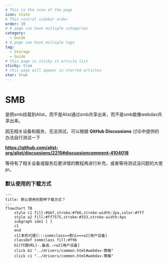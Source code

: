 ```yaml
---
# This is the icon of the page
icon: state
# This control sidebar order
order: 28
# A page can have multiple categories
category:
  - Guide
# A page can have multiple tags
tag:
  - Storage
  - Guide
# this page is sticky in article list
sticky: true
# this page will appear in starred articles
star: true
---
```

# SMB



是把smb挂载到Alist，而不是Alist通过smb共享出来，而不是smb能像webdav共享出来。



因无相关设备和服务，无法测试，可以根据 **GitHub Discussions** 讨论中提供的办法自行测试一下

**https://github.com/alist-org/alist/discussions/2215#discussioncomment-4104018**



等待有了相关设备或服务后更详情的教程再进行补充，或者等待测试没问题的大佬pr。



### **默认使用的下载方式**


```mermaid
---
title: 默认使用的那种下载方式？
---
flowchart TB
    style c1 fill:#bbf,stroke:#f66,stroke-width:2px,color:#fff
    style a2 fill:#ff7575,stroke:#333,stroke-width:4px
    subgraph ide1 [ ]
    c1
    end
    c1[本机代理]:::someclass==默认==>a2[用户设备]
    classDef someclass fill:#f96
    b1[代理URL]-.备选.->a2[用户设备]
    click b1 "../drivers/common.html#webdav-策略"
    click c1 "../drivers/common.html#webdav-策略"
```
